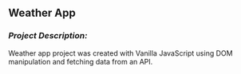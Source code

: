 ## **Weather App**

### *Project Description:*
Weather app project was created with Vanilla JavaScript using DOM manipulation and fetching data from an API.
